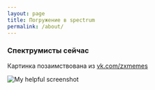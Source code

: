 ```yaml
---
layout: page
title: Погружение в spectrum
permalink: /about/
---
```


### Спектрумисты сейчас

Картинка позаимствована из [vk.com/zxmemes](https://vk.com/zxmemes)

![My helpful screenshot](/images/demoscene.jpg)
